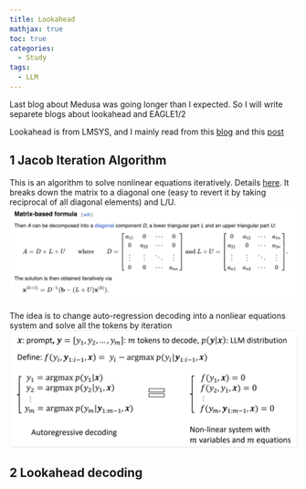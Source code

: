 ```yaml
---
title: Lookahead
mathjax: true
toc: true
categories:
  - Study
tags:
  - LLM
---
```


Last blog about Medusa was going longer than I expected. So I will write separete blogs about lookahead and EAGLE1/2

Lookahead is from LMSYS, and I mainly read from this [blog](https://lmsys.org/blog/2023-11-21-lookahead-decoding/) and this [post](https://zhuanlan.zhihu.com/p/675406771)

## 1 Jacob Iteration Algorithm
This is an algorithm to solve nonlinear equations iteratively. Details [here](https://en.wikipedia.org/wiki/Jacobi_method). It breaks down the matrix to a diagonal one (easy to revert it by taking reciprocal of all diagonal elements) and L/U.
![Alt text](/assets/images/2024/24-10-24-Lookahead_files/jacobmatrix.png)

The idea is to change auto-regression decoding into a nonliear equations system and solve all the tokens by iteration
![Alt text](/assets/images/2024/24-10-24-Lookahead_files/jacobauto.png)

## 2 Lookahead decoding
